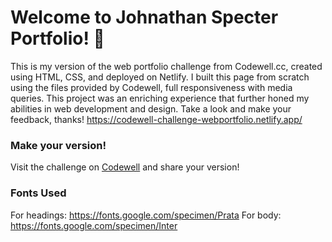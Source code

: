 
# Welcome to Johnathan Specter Portfolio! 👋

This is my version of the web portfolio challenge from Codewell.cc, created using HTML, CSS, and deployed on Netlify. I built this page from scratch using the files provided by Codewell, full responsiveness with media queries. This project was an enriching experience that further honed my abilities in web development and design.
Take a look and make your feedback, thanks! 
https://codewell-challenge-webportfolio.netlify.app/

### Make your version!

Visit the  challenge on [Codewell](https://codewell.cc) and share your version!

### Fonts Used

For headings: https://fonts.google.com/specimen/Prata
For body: https://fonts.google.com/specimen/Inter
